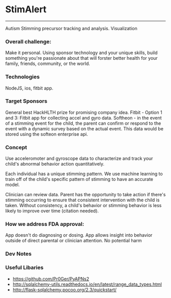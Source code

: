 # StimAlert
---
Autism Stimming precursor tracking and analysis.
Visualization

### Overall challenge:

Make it personal. Using sponsor technology and your unique skills, build something you're passionate about that will forster better health for your family, friends, community, or the world.

### Technologies
NodeJS, ios, fitbit app.

### Target Sponsors

General best HackHLTH prize for promising company idea.
Fitbit - Option 1 and 3: Fitbit app for collecting accel and gyro data.
Softheon - in the event of a stimming event for the child, the parent can confirm or respond to the event with a dynamic survey based on the actual event. This data would be stored using the softeon enterprise api.

### Concept

Use acceleromoter and gyroscope data to characterize and track your child's abnormal behavior action quantitatively.

Each individual has a unique stimming pattern. We use machine learning to train off of the child's specific pattern of stimming to have an accurate model.

Clinician can review data. Parent has the opportunity to take action if there's stimming occurring to ensure that consistent intervention with the child is taken. Without consistency, a child's behavior or stimming behavior is less likely to improve over time (citation needed).


### How we address FDA approval:
App doesn't do diagnosing or dosing.
App allows insight into behavior outside of direct parental or clinician attention. No potential harm 

### Dev Notes

### Useful Libaries
* https://github.com/Pr0Ger/PyAPNs2
* http://sqlalchemy-utils.readthedocs.io/en/latest/range_data_types.html
* http://flask-sqlalchemy.pocoo.org/2.3/quickstart/




